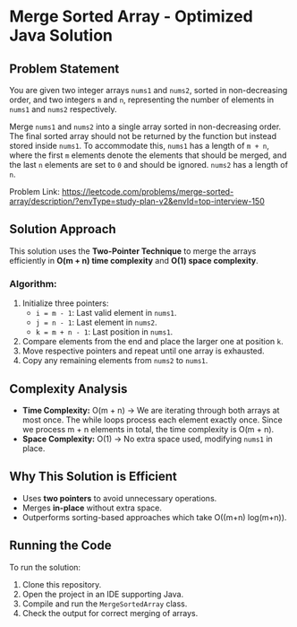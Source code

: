# Merge Sorted Array - Optimized Java Solution

## Problem Statement
You are given two integer arrays `nums1` and `nums2`, sorted in non-decreasing order, and two integers `m` and `n`, representing the number of elements in `nums1` and `nums2` respectively.

Merge `nums1` and `nums2` into a single array sorted in non-decreasing order. The final sorted array should not be returned by the function but instead stored inside `nums1`. To accommodate this, `nums1` has a length of `m + n`, where the first `m` elements denote the elements that should be merged, and the last `n` elements are set to `0` and should be ignored. `nums2` has a length of `n`.

Problem Link: https://leetcode.com/problems/merge-sorted-array/description/?envType=study-plan-v2&envId=top-interview-150

## Solution Approach
This solution uses the **Two-Pointer Technique** to merge the arrays efficiently in **O(m + n) time complexity** and **O(1) space complexity**.

### Algorithm:
1. Initialize three pointers:
    - `i = m - 1`: Last valid element in `nums1`.
    - `j = n - 1`: Last element in `nums2`.
    - `k = m + n - 1`: Last position in `nums1`.
2. Compare elements from the end and place the larger one at position `k`.
3. Move respective pointers and repeat until one array is exhausted.
4. Copy any remaining elements from `nums2` to `nums1`.

## Complexity Analysis
- **Time Complexity:** O(m + n) → We are iterating through both arrays at most once.
  The while loops process each element exactly once.
  Since we process m + n elements in total, the time complexity is O(m + n).
- **Space Complexity:** O(1) → No extra space used, modifying `nums1` in place.

## Why This Solution is Efficient
- Uses **two pointers** to avoid unnecessary operations.
- Merges **in-place** without extra space.
- Outperforms sorting-based approaches which take O((m+n) log(m+n)).

## Running the Code
To run the solution:
1. Clone this repository.
2. Open the project in an IDE supporting Java.
3. Compile and run the `MergeSortedArray` class.
4. Check the output for correct merging of arrays.